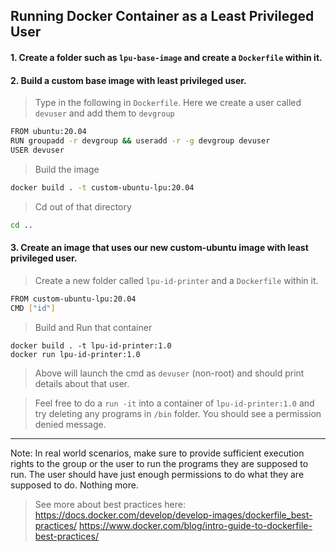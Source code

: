 ## Running Docker Container as a Least Privileged User

#### 1. Create a folder such as `lpu-base-image` and create a `Dockerfile` within it.

#### 2. Build a custom base image with least privileged user.

> Type in the following in `Dockerfile`. 
> Here we create a user called `devuser` and add them to `devgroup`

```bash
FROM ubuntu:20.04
RUN groupadd -r devgroup && useradd -r -g devgroup devuser
USER devuser
```
> Build the image
```bash
docker build . -t custom-ubuntu-lpu:20.04
```

> Cd out of that directory
```bash
cd ..
```

#### 3. Create an image that uses our new custom-ubuntu image with least privileged user.

> Create a new folder called `lpu-id-printer` and a `Dockerfile` within it.
```bash
FROM custom-ubuntu-lpu:20.04
CMD ["id"]
```

> Build and Run that container

```
docker build . -t lpu-id-printer:1.0
docker run lpu-id-printer:1.0
```

> Above will launch the cmd as `devuser` (non-root) and should print details about that user.

> Feel free to do a `run -it` into a container of `lpu-id-printer:1.0` and try deleting any programs in `/bin` folder. You should see a permission denied message.

---

Note: In real world scenarios, make sure to provide sufficient execution rights to the group or the user to run the programs they are supposed to run. The user should have just enough permissions to do what they are supposed to do. Nothing more.

> See more about best practices here: 
https://docs.docker.com/develop/develop-images/dockerfile_best-practices/
https://www.docker.com/blog/intro-guide-to-dockerfile-best-practices/
